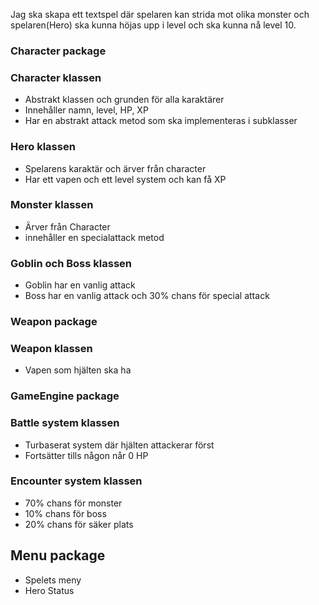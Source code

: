 Jag ska skapa ett textspel där spelaren kan strida mot olika monster och spelaren(Hero) ska kunna höjas upp i level och ska kunna nå level 10.

### Character package
### Character klassen 
- Abstrakt klassen och grunden för alla karaktärer
- Innehåller namn, level, HP, XP
- Har en abstrakt attack metod som ska implementeras i subklasser

### Hero klassen
- Spelarens karaktär och ärver från character
- Har ett vapen och ett level system och kan få XP

### Monster klassen 
- Ärver från Character
- innehåller en specialattack metod

### Goblin och Boss klassen
- Goblin har en vanlig attack 
- Boss har en vanlig attack och 30% chans för special attack 

### Weapon package
### Weapon klassen
- Vapen som hjälten ska ha

### GameEngine package
### Battle system klassen
- Turbaserat system där hjälten attackerar först
- Fortsätter tills någon når 0 HP

### Encounter system klassen
- 70% chans för monster
- 10% chans för boss 
- 20% chans för säker plats

## Menu package
- Spelets meny
- Hero Status 
